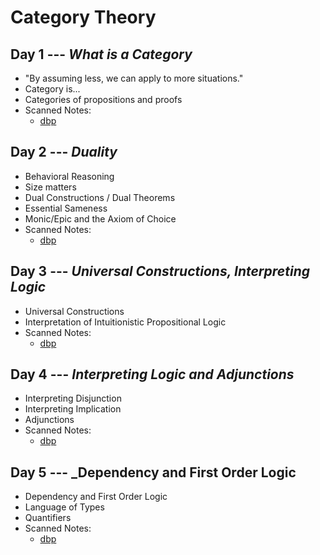 # Category Theory

## Day 1 --- _What is a Category_
  - "By assuming less, we can apply to more situations."
  - Category is...
  - Categories of propositions and proofs
  - Scanned Notes:
    - [dbp](scans/dbp-morehouse-1.pdf)


## Day 2 --- _Duality_
  - Behavioral Reasoning
  - Size matters
  - Dual Constructions / Dual Theorems
  - Essential Sameness
  - Monic/Epic and the Axiom of Choice
  - Scanned Notes:
    - [dbp](scans/dbp-morehouse-2.pdf)

## Day 3 --- _Universal Constructions, Interpreting Logic_
  - Universal Constructions
  - Interpretation of Intuitionistic Propositional Logic
  - Scanned Notes:
    - [dbp](scans/dbp-morehouse-3.pdf)

## Day 4 --- _Interpreting Logic and Adjunctions_
  - Interpreting Disjunction
  - Interpreting Implication
  - Adjunctions
  - Scanned Notes:
    - [dbp](scans/dbp-morehouse-4.pdf)

## Day 5 --- _Dependency and First Order Logic
  - Dependency and First Order Logic
  - Language of Types
  - Quantifiers
  - Scanned Notes:
    - [dbp](scans/dbp-morehouse-5.pdf)
